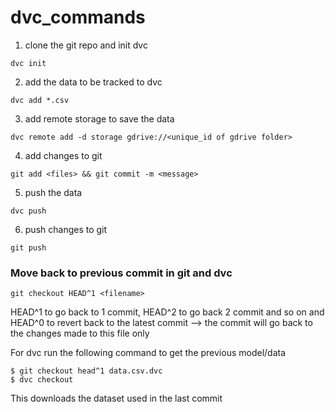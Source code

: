 # dvc_commands

1. clone the git repo and init dvc
```
dvc init
```
2. add the data to be tracked to dvc
```
dvc add *.csv
```
3. add remote storage to save the data
```
dvc remote add -d storage gdrive://<unique_id of gdrive folder>
```
4. add changes to git
```
git add <files> && git commit -m <message>
```
5. push the data
```
dvc push
```
6. push changes to git
```
git push
```

### Move back to previous commit in git and dvc
```
git checkout HEAD^1 <filename>
```
HEAD^1 to go back to 1 commit, HEAD^2 to go back 2 commit and so on and HEAD^0 to revert back to the latest commit
<filename> --> the commit will go back to the changes made to this file only
  
For dvc run the following command to get the previous model/data
```
$ git checkout head^1 data.csv.dvc
$ dvc checkout
```

This downloads the dataset used in the last commit

